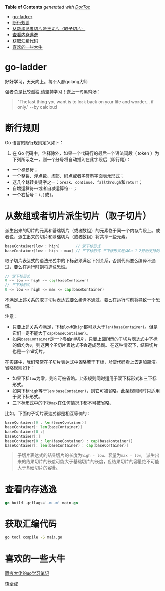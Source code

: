<!-- START doctoc generated TOC please keep comment here to allow auto update -->
<!-- DON'T EDIT THIS SECTION, INSTEAD RE-RUN doctoc TO UPDATE -->
**Table of Contents**  *generated with [DocToc](https://github.com/thlorenz/doctoc)*

- [go-ladder](#go-ladder)
- [断行规则](#%E6%96%AD%E8%A1%8C%E8%A7%84%E5%88%99)
- [从数组或者切片派生切片（取子切片）](#%E4%BB%8E%E6%95%B0%E7%BB%84%E6%88%96%E8%80%85%E5%88%87%E7%89%87%E6%B4%BE%E7%94%9F%E5%88%87%E7%89%87%E5%8F%96%E5%AD%90%E5%88%87%E7%89%87)
- [查看内存逃逸](#%E6%9F%A5%E7%9C%8B%E5%86%85%E5%AD%98%E9%80%83%E9%80%B8)
- [获取汇编代码](#%E8%8E%B7%E5%8F%96%E6%B1%87%E7%BC%96%E4%BB%A3%E7%A0%81)
- [喜欢的一些大牛](#%E5%96%9C%E6%AC%A2%E7%9A%84%E4%B8%80%E4%BA%9B%E5%A4%A7%E7%89%9B)

<!-- END doctoc generated TOC please keep comment here to allow auto update -->

# go-ladder 

好好学习，天天向上。每个人都golang大师

强者总是比较孤独,请坚持学习！送上一句黑鸡汤：

> "The last thing you want is to look back on your life and wonder... if only." --by caicloud

# 断行规则

Go 语言的断行规则定义如下：

1. 在 Go 代码中，注释除外，如果一个代码行的最后一个语法词段（ token ）为下列所示之一，则一个分号将自动插入在此字段后（即行尾）：

- 一个标识符；
- 一个整数、浮点数、虚部、码点或者字符串字面表示形式；
- 这几个跳转关键字之一：`break`、`continue`、`fallthrough`和`return`；
- 自增运算符`++`或者自减运算符`--`；
- 一个右括号：`)`、`]`或`}`。

# 从数组或者切片派生切片（取子切片）

派生出来的切片的元素和基础切片（或者数组）的元素位于同一个内存片段上。或者说，派生出来的切片和基础切片（或者数组）将共享一些元素。

```go
baseContainer[low : high]       // 双下标形式
baseContainer[low : high : max] // 三下标形式 三下标形式是从Go 1.2开始支持的
```

取子切片表达式的语法形式中的下标必须满足下列关系，否则代码要么编译不通过，要么在运行时刻将造成恐慌。

```go
// 双下标形式
0 <= low <= high <= cap(baseContainer)
// 三下标形式
0 <= low <= high <= max <= cap(baseContainer)
```

不满足上述关系的取子切片表达式要么编译不通过，要么在运行时刻将导致一个恐慌。

注意：

- 只要上述关系均满足，下标`low`和`high`都可以大于`len(baseContainer)`。但是它们一定不能大于`cap(baseContainer)`。
- 如果`baseContainer`是一个零值nil切片，只要上面所示的子切片表达式中下标的值均为`0`，则这两个子切片表达式不会造成恐慌。 在这种情况下，结果切片也是一个nil切片。

在实践中，我们常常在子切片表达式中省略若干下标，以使代码看上去更加简洁。省略规则如下：

- 如果下标`low`为零，则它可被省略。此条规则同时适用于双下标形式和三下标形式。
- 如果下标`high`等于`len(baseContainer)`，则它可被省略。此条规则同时只适用于双下标形式。
- 三下标形式中的下标`max`在任何情况下都不可被省略。

比如，下面的子切片表达式都是相互等价的：

```go
baseContainer[0 : len(baseContainer)]
baseContainer[: len(baseContainer)]
baseContainer[0 :]
baseContainer[:]
baseContainer[0 : len(baseContainer) : cap(baseContainer)]
baseContainer[: len(baseContainer) : cap(baseContainer)]
```

> 子切片表达式的结果切片的长度为`high - low`、容量为`max - low`。 派生出来的结果切片的长度可能大于基础切片的长度，但结果切片的容量绝不可能大于基础切片的容量。

# 查看内存逃逸

```go
go build -gcflags='-m -m' main.go
```

# 获取汇编代码

```bash
go tool compile -S main.go
```

# 喜欢的一些大牛

[雨痕大佬的go学习笔记](https://github.com/qyuhen/book)

[饶全成](https://github.com/qcrao)

